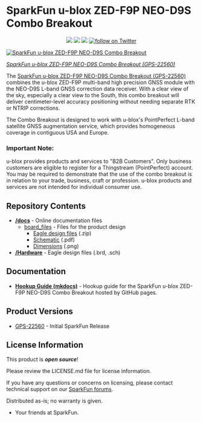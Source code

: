 # SparkFun u-blox ZED-F9P NEO-D9S Combo Breakout

<p align="center">
  <a href="https://github.com/sparkfunX/u-blox_ZED-F9P_NEO-D9S_Combo_Breakout/issues" alt="Issues">
    <img src="https://img.shields.io/github/issues/sparkfunX/u-blox_ZED-F9P_NEO-D9S_Combo_Breakout.svg" /></a>
  <a href="https://github.com/sparkfunX/u-blox_ZED-F9P_NEO-D9S_Combo_Breakout/actions" alt="Actions">
    <img src="https://github.com/sparkfunX/u-blox_ZED-F9P_NEO-D9S_Combo_Breakout/actions/workflows/mkdocs.yml/badge.svg" /></a>
  <a href="https://github.com/sparkfunX/u-blox_ZED-F9P_NEO-D9S_Combo_Breakout/blob/main/LICENSE.md" alt="License">
    <img src="https://img.shields.io/badge/license-CC%20BY--SA%204.0-EF9421.svg" /></a>
  <a href="https://twitter.com/intent/follow?screen_name=sparkfun">
    <img src="https://img.shields.io/twitter/follow/sparkfun.svg?style=social&logo=twitter" alt="follow on Twitter"></a>
</p>

[![SparkFun u-blox ZED-F9P NEO-D9S Combo Breakout](https://cdn.sparkfun.com/assets/parts/2/2/7/1/9/22560-_GPS_SparkFun_u-blox_ZED-F9P_NEO-D9S_Combo_Breakout-_01.jpg)](https://www.sparkfun.com/products/22560)

*[SparkFun u-blox ZED-F9P NEO-D9S Combo Breakout (GPS-22560)](https://www.sparkfun.com/products/22560)*

The [SparkFun u-blox ZED-F9P NEO-D9S Combo Breakout (GPS-22560)](https://www.sparkfun.com/products/22560) combines the u-blox ZED-F9P multi-band high precision GNSS module with the NEO-D9S L-band GNSS correction data receiver. With a clear view of the sky, especially a clear view to the South, this combo breakout will deliver centimeter-level accuracy positioning without needing separate RTK or NTRIP corrections.

The Combo Breakout is designed to work with u-blox's PointPerfect L-band satellite GNSS augmentation service, which provides homogeneous coverage in contiguous USA and Europe.

### Important Note:

u-blox provides products and services to "B2B Customers". Only business customers are eligible to register for a Thingstream (PointPerfect) account. You may be required to demonstrate that the use of the combo breakout is in relation to your trade, business, craft or profession. u-blox products and services are not intended for individual consumer use.

## Repository Contents

* **[/docs](/docs/)** - Online documentation files
    * [board_files](/docs/assets/board_files/) - Files for the product design
        * [Eagle design files](https://github.com/sparkfun/SparkFun_GNSS_Combo_Breakout-ZED-F9P_NEO-D9S/blob/main/docs/assets/board_files/ZED-F9P_NEO-D9S_Combo_x02.zip) (.zip)
        * [Schematic](https://github.com/sparkfun/SparkFun_GNSS_Combo_Breakout-ZED-F9P_NEO-D9S/blob/main/docs/assets/board_files/SparkFun_GNSS_Combo_Breakout-ZED-F9P_NEO-D9S_Schematic.pdf) (.pdf)
        * [Dimensions](https://github.com/sparkfun/SparkFun_GNSS_Combo_Breakout-ZED-F9P_NEO-D9S/blob/main/docs/assets/board_files/SparkFun_GNSS_Combo_Breakout-ZED-F9P_NEO-D9S_Dimensions.png) (.png)
* **[/Hardware](/Hardware/)** - Eagle design files (.brd, .sch)

## Documentation

* **[Hookup Guide (mkdocs)](http://docs.sparkfun.com/SparkFun_GNSS_Combo_Breakout-ZED-F9P_NEO-D9S/)** - Hookup guide for the SparkFun u-blox ZED-F9P NEO-D9S Combo Breakout hosted by GitHub pages.

## Product Versions

* [GPS-22560](https://www.sparkfun.com/products/22560) - Initial SparkFun Release

## License Information

This product is _**open source**_! 

Please review the LICENSE.md file for license information. 

If you have any questions or concerns on licensing, please contact technical support on our [SparkFun forums](https://forum.sparkfun.com/viewforum.php?f=152).

Distributed as-is; no warranty is given.

- Your friends at SparkFun.
